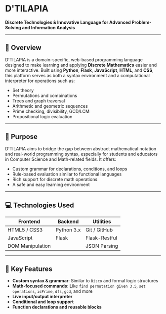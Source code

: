 # D'TILAPIA  
**Discrete Technologies & Innovative Language for Advanced Problem-Solving and Information Analysis**

---

## 📌 Overview

D'TILAPIA is a domain-specific, web-based programming language designed to make learning and applying **Discrete Mathematics** easier and more interactive. Built using **Python**, **Flask**, **JavaScript**, **HTML**, and **CSS**, this platform serves as both a syntax environment and a computational interpreter for operations such as:

- Set theory  
- Permutations and combinations  
- Trees and graph traversal  
- Arithmetic and geometric sequences  
- Prime checking, divisibility, GCD/LCM  
- Propositional logic evaluation

---

## 🎯 Purpose

D'TILAPIA aims to bridge the gap between abstract mathematical notation and real-world programming syntax, especially for students and educators in Computer Science and Math-related fields. It offers:

- Custom grammar for declarations, conditions, and loops  
- Rule-based evaluation similar to functional languages  
- Rich support for discrete math operations  
- A safe and easy learning environment

---

## 💻 Technologies Used

| Frontend        | Backend       | Utilities      |
|-----------------|---------------|----------------|
| HTML5 / CSS3    | Python 3.x     | Git / GitHub   |
| JavaScript      | Flask          | Flask-Restful  |
| DOM Manipulation |               | JSON Parsing   |

---

## 🧠 Key Features

- **Custom syntax & grammar**: Similar to `Disco` and formal logic structures  
- **Math-focused commands**: Like `find permutation given 3,5`, `set operations`, `isPrime`, `dfs`, `gcd`, and more  
- **Live input/output interpreter**  
- **Conditional and loop support**  
- **Function declarations and reusable blocks**
